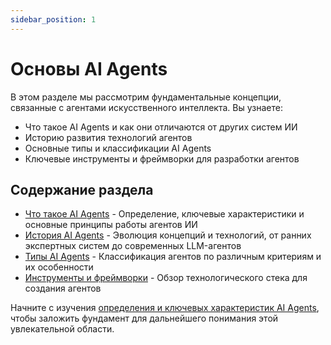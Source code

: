 ```yaml
---
sidebar_position: 1
---
```


# Основы AI Agents

В этом разделе мы рассмотрим фундаментальные концепции, связанные с агентами искусственного интеллекта. Вы узнаете:

- Что такое AI Agents и как они отличаются от других систем ИИ
- Историю развития технологий агентов
- Основные типы и классификации AI Agents
- Ключевые инструменты и фреймворки для разработки агентов

## Содержание раздела

- [Что такое AI Agents](./what-are-ai-agents.md) - Определение, ключевые характеристики и основные принципы работы агентов ИИ
- [История AI Agents](./history-of-ai-agents.md) - Эволюция концепций и технологий, от ранних экспертных систем до современных LLM-агентов
- [Типы AI Agents](./types-of-ai-agents.md) - Классификация агентов по различным критериям и их особенности
- [Инструменты и фреймворки](./tools-and-frameworks.md) - Обзор технологического стека для создания агентов

Начните с изучения [определения и ключевых характеристик AI Agents](./what-are-ai-agents.md), чтобы заложить фундамент для дальнейшего понимания этой увлекательной области. 